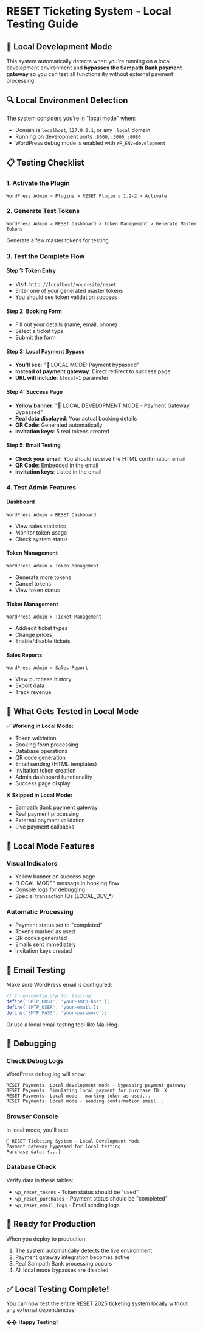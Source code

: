 # RESET Ticketing System - Local Testing Guide

## 🚧 Local Development Mode

This system automatically detects when you're running on a local development environment and **bypasses the Sampath Bank payment gateway** so you can test all functionality without external payment processing.

## 🔍 Local Environment Detection

The system considers you're in "local mode" when:
- Domain is `localhost`, `127.0.0.1`, or any `.local` domain
- Running on development ports `:8000`, `:3000`, `:8080`
- WordPress debug mode is enabled with `WP_ENV=development`

## 📋 Testing Checklist

### 1. Activate the Plugin
```
WordPress Admin > Plugins > RESET Plugin v.1.2-2 > Activate
```

### 2. Generate Test Tokens
```
WordPress Admin > RESET Dashboard > Token Management > Generate Master Tokens
```
Generate a few master tokens for testing.

### 3. Test the Complete Flow

#### Step 1: Token Entry
- Visit: `http://localhost/your-site/reset`
- Enter one of your generated master tokens
- You should see token validation success

#### Step 2: Booking Form
- Fill out your details (name, email, phone)
- Select a ticket type
- Submit the form

#### Step 3: Local Payment Bypass
- **You'll see**: "🚧 LOCAL MODE: Payment bypassed"
- **Instead of payment gateway**: Direct redirect to success page
- **URL will include**: `&local=1` parameter

#### Step 4: Success Page
- **Yellow banner**: "🚧 LOCAL DEVELOPMENT MODE - Payment Gateway Bypassed"
- **Real data displayed**: Your actual booking details
- **QR Code**: Generated automatically
- **invitation keys**: 5 real tokens created

#### Step 5: Email Testing
- **Check your email**: You should receive the HTML confirmation email
- **QR Code**: Embedded in the email
- **invitation keys**: Listed in the email

### 4. Test Admin Features

#### Dashboard
```
WordPress Admin > RESET Dashboard
```
- View sales statistics
- Monitor token usage
- Check system status

#### Token Management
```
WordPress Admin > Token Management
```
- Generate more tokens
- Cancel tokens
- View token status

#### Ticket Management
```
WordPress Admin > Ticket Management
```
- Add/edit ticket types
- Change prices
- Enable/disable tickets

#### Sales Reports
```
WordPress Admin > Sales Report
```
- View purchase history
- Export data
- Track revenue

## 🧪 What Gets Tested in Local Mode

✅ **Working in Local Mode:**
- Token validation
- Booking form processing
- Database operations
- QR code generation
- Email sending (HTML templates)
- Invitation token creation
- Admin dashboard functionality
- Success page display

❌ **Skipped in Local Mode:**
- Sampath Bank payment gateway
- Real payment processing
- External payment validation
- Live payment callbacks

## 🔧 Local Mode Features

### Visual Indicators
- Yellow banner on success page
- "LOCAL MODE" message in booking flow
- Console logs for debugging
- Special transaction IDs (LOCAL_DEV_*)

### Automatic Processing
- Payment status set to "completed"
- Tokens marked as used
- QR codes generated
- Emails sent immediately
- invitation keys created

## 📧 Email Testing

Make sure WordPress email is configured:

```php
// In wp-config.php for testing
define('SMTP_HOST', 'your-smtp-host');
define('SMTP_USER', 'your-email');
define('SMTP_PASS', 'your-password');
```

Or use a local email testing tool like MailHog.

## 🐛 Debugging

### Check Debug Logs
WordPress debug log will show:
```
RESET Payments: Local development mode - bypassing payment gateway
RESET Payments: Simulating local payment for purchase ID: X
RESET Payments: Local mode - marking token as used...
RESET Payments: Local mode - sending confirmation email...
```

### Browser Console
In local mode, you'll see:
```
🚧 RESET Ticketing System - Local Development Mode
Payment gateway bypassed for local testing
Purchase data: {...}
```

### Database Check
Verify data in these tables:
- `wp_reset_tokens` - Token status should be "used"
- `wp_reset_purchases` - Payment status should be "completed"
- `wp_reset_email_logs` - Email sending logs

## 🚀 Ready for Production

When you deploy to production:
1. The system automatically detects the live environment
2. Payment gateway integration becomes active
3. Real Sampath Bank processing occurs
4. All local mode bypasses are disabled

## ✅ Local Testing Complete!

You can now test the entire RESET 2025 ticketing system locally without any external dependencies!

�� **Happy Testing!** 